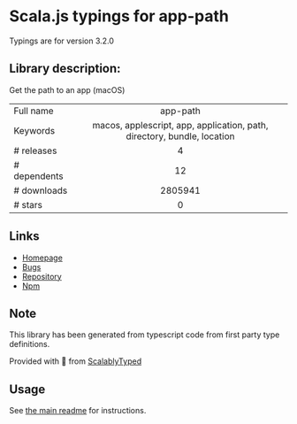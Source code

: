 
# Scala.js typings for app-path

Typings are for version 3.2.0

## Library description:
Get the path to an app (macOS)

|                    |                 |
| ------------------ | :-------------: |
| Full name          | app-path |
| Keywords           | macos, applescript, app, application, path, directory, bundle, location |
| # releases         | 4 |
| # dependents       | 12 |
| # downloads        | 2805941 |
| # stars            | 0 |

## Links
- [Homepage](https://github.com/sindresorhus/app-path#readme)
- [Bugs](https://github.com/sindresorhus/app-path/issues)
- [Repository](https://github.com/sindresorhus/app-path)
- [Npm](https://www.npmjs.com/package/app-path)
    


## Note
This library has been generated from typescript code from first party type definitions.

Provided with :purple_heart: from [ScalablyTyped](https://github.com/oyvindberg/ScalablyTyped)

## Usage
See [the main readme](../../readme.md) for instructions.


